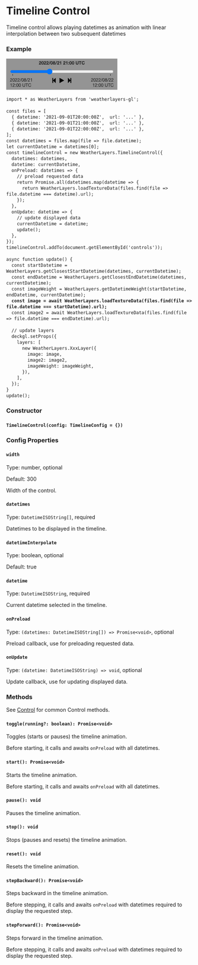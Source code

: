 # Timeline Control

Timeline control allows playing datetimes as animation with linear interpolation between two subsequent datetimes

### Example

![Timeline Control](../../.gitbook/assets/timeline-control.png)

<pre class="language-javascript"><code class="lang-javascript">import * as WeatherLayers from 'weatherlayers-gl';

const files = [
  { datetime: '2021-09-01T20:00:00Z',  url: '...' },
  { datetime: '2021-09-01T21:00:00Z',  url: '...' },
  { datetime: '2021-09-01T22:00:00Z',  url: '...' },
];
const datetimes = files.map(file => file.datetime);
let currentDatetime = datetimes[0];
const timelineControl = new WeatherLayers.TimelineControl({
  datetimes: datetimes,
  datetime: currentDatetime,
  onPreload: datetimes => {
    // preload requested data
    return Promise.all(datetimes.map(datetime => {
      return WeatherLayers.loadTextureData(files.find(file => file.datetime === datetime).url);
    });
  },
  onUpdate: datetime => {
    // update displayed data
    currentDatetime = datetime;
    update();
  },
});
timelineControl.addTo(document.getElementById('controls'));

async function update() {
  const startDatetime = WeatherLayers.getClosestStartDatetime(datetimes, currentDatetime);
  const endDatetime = WeatherLayers.getClosestEndDatetime(datetimes, currentDatetime);
  const imageWeight = WeatherLayers.getDatetimeWeight(startDatetime, endDatetime, currentDatetime);
<strong>  const image = await WeatherLayers.loadTextureData(files.find(file => file.datetime === startDatetime).url);
</strong>  const image2 = await WeatherLayers.loadTextureData(files.find(file => file.datetime === endDatetime).url);
  
  // update layers
  deckgl.setProps({
    layers: [
      new WeatherLayers.XxxLayer({
        image: image,
        image2: image2,
        imageWeight: imageWeight,
      }),
    ],
  });
}
update();
</code></pre>

### Constructor

#### `TimelineControl(config: TimelineConfig = {})`

### Config Properties

#### `width`

Type: number, optional

Default: 300

Width of the control.

#### `datetimes`

Type: `DatetimeISOString[]`, required

Datetimes to be displayed in the timeline.

#### `datetimeInterpolate`

Type: boolean, optional

Default: true

#### `datetime`

Type: `DatetimeISOString`, required

Current datetime selected in the timeline.

#### `onPreload`

Type: `(datetimes: DatetimeISOString[]) => Promise<void>`, optional

Preload callback, use for preloading requested data.

#### `onUpdate`

Type: `(datetime: DatetimeISOString) => void`, optional

Update callback, use for updating displayed data.

### Methods

See [Control](control.md) for common Control methods.

#### `toggle(running?: boolean): Promise<void>`

Toggles (starts or pauses) the timeline animation.

Before starting, it calls and awaits `onPreload` with all datetimes.

#### `start(): Promise<void>`

Starts the timeline animation.

Before starting, it calls and awaits `onPreload` with all datetimes.

#### `pause(): void`

Pauses the timeline animation.

#### `stop(): void`

Stops (pauses and resets) the timeline animation.

#### `reset(): void`

Resets the timeline animation.

#### `stepBackward(): Promise<void>`

Steps backward in the timeline animation.

Before stepping, it calls and awaits `onPreload` with datetimes required to display the requested step.

#### `stepForward(): Promise<void>`

Steps forward in the timeline animation.

Before stepping, it calls and awaits `onPreload` with datetimes required to display the requested step.
